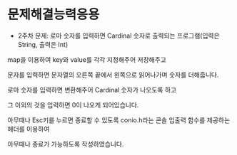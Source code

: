 # 문제해결능력응용

- 2주차 문제: 로마 숫자를 입력하면 Cardinal 숫자로 출력되는 프로그램(입력은 String, 출력은 Int)

map을 이용하여 key와 value를 각각 지정해주어 저장해주고

문자를 입력하면 문자열의 오른쪽 끝에서 왼쪽으로 읽어나가며 숫자를 더해줍니다.

로마 숫자를 입력하면 변환해주어 Cardinal 숫자가 나오도록 하고

그 이외의 것을 입력하면 0이 나오게 되어있습니다.

아무때나 Esc키를 누르면 종료할 수 있도록 conio.h라는 콘솔 입출력 함수를 제공하는 헤더를 이용하여 

아무때나 종료가 가능하도록 작성하였습니다.
